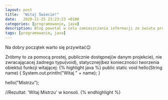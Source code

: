 ```yaml
---
layout: post
title:  "Witaj Świecie!"
date:   2020-11-25 23:23:23 +0100
categories: [programowanie, java]
description: Blog powstal w celu zamieszczania informacji ze świata programowania i rozwoju osobistego.
tags: [programowanie, java]
---
```

Na dobry początek warto się przywitać😉

Zróbmy to za pomocą prostej, publicznie dostępnej(w danym projekcie), nie zwracającacej żadnego typu(void), statycznej(bez konieczności tworzenia obiektu) funkcji witającej:
{% highlight java %}
public static void hello(String name) {
  System.out.println("Witaj " + name);
}

hello("Mistrzu");

//Rezultat: 'Witaj Mistrzu' w konsoli.
{% endhighlight %}
